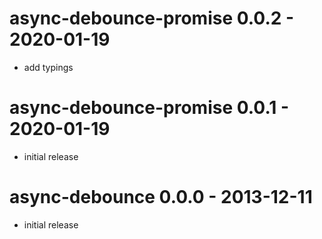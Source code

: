 async-debounce-promise 0.0.2 - 2020-01-19
==================

* add typings

async-debounce-promise 0.0.1 - 2020-01-19
==================

* initial release

async-debounce 0.0.0 - 2013-12-11
==================

* initial release